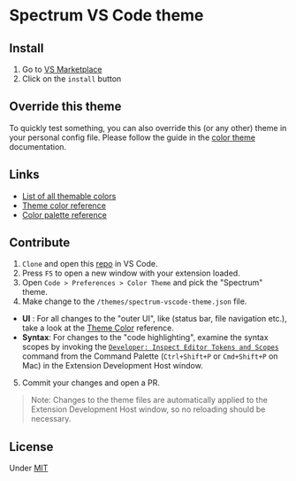 # Spectrum VS Code theme

## Install

1. Go to [VS Marketplace](https://marketplace.visualstudio.com/items?itemName=alexperronnet.spectrum-vscode-theme)
2. Click on the `install` button



## Override this theme

To quickly test something, you can also override this (or any other) theme in your personal config file. Please follow the guide in the [color theme](https://code.visualstudio.com/api/extension-guides/color-theme) documentation.

## Links

- [List of all themable colors](https://gist.github.com/alexperronnet/a2339cef2dd4f69ad2deaa6af5b38539)
- [Theme color reference](https://github.com/Microsoft/vscode-docs/blob/master/api/references/theme-color.md)
- [Color palette reference](https://material-ui.com/customization/color/#color-palette)

## Contribute

1. `Clone` and open this [repo](https://github.com/alexperronnet/spectrum-vscode-theme) in VS Code.
2. Press `F5` to open a new window with your extension loaded.
3. Open `Code > Preferences > Color Theme` and pick the "Spectrum" theme.
4. Make change to the `/themes/spectrum-vscode-theme.json` file.

- **UI** : For all changes to the "outer UI", like (status bar, file navigation etc.), take a look at the [Theme Color](https://code.visualstudio.com/api/references/theme-color) reference.
- **Syntax**: For changes to the "code highlighting", examine the syntax scopes by invoking the [`Developer: Inspect Editor Tokens and Scopes`](https://code.visualstudio.com/api/language-extensions/syntax-highlight-guide#scope-inspector) command from the Command Palette (`Ctrl+Shift+P` or `Cmd+Shift+P` on Mac) in the Extension Development Host window.

5. Commit your changes and open a PR.

> Note: Changes to the theme files are automatically applied to the Extension Development Host window, so no reloading should be necessary.

## License

Under [MIT](https://github.com/alexperronnet/spectrum-vscode-theme/blob/master/license.md)
